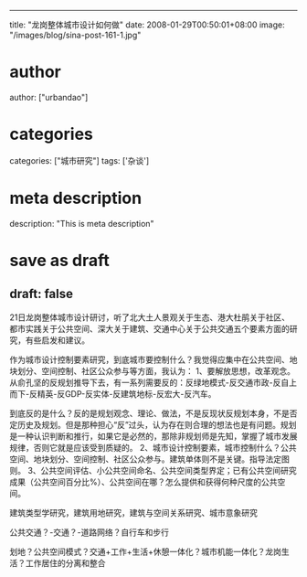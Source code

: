 
---
title: "龙岗整体城市设计如何做"
date: 2008-01-29T00:50:01+08:00
image: "/images/blog/sina-post-161-1.jpg"
# author
author: ["urbandao"]
# categories
categories: ["城市研究"]
tags: ['杂谈']
# meta description
description: "This is meta description"
# save as draft
draft: false
---

21日龙岗整体城市设计研讨，听了北大土人景观关于生态、港大杜鹃关于社区、都市实践关于公共空间、深大关于建筑、交通中心关于公共交通五个要素方面的研究，有些启发和建议。

作为城市设计控制要素研究，到底城市要控制什么？我觉得应集中在公共空间、地块划分、空间控制、社区公众参与等方面，我认为：
1、要解放思想，改革观念。从俞孔坚的反规划推导下去，有一系列需要反的：反绿地模式-反交通市政-反自上而下-反精英-反GDP-反实体-反建筑地标-反宏大-反汽车。

到底反的是什么？反的是规划观念、理论、做法，不是反现状反规划本身，不是否定历史及规划。但是那种担心“反”过头，认为存在则合理的想法也是有问题。规划是一种认识判断和推行，如果它是必然的，那除非规划师是先知，掌握了城市发展规律，否则它就是应该受到质疑的。
2、城市设计控制要素，城市控制什么？公共空间、地块划分、空间控制、社区公众参与。建筑单体则不是关键。指导法定图则。
3、公共空间评估、小公共空间命名、公共空间类型界定；已有公共空间研究成果（公共空间百分比%）、公共空间在哪？怎么提供和获得何种尺度的公共空间。

建筑类型学研究，建筑用地研究，建筑与空间关系研究、城市意象研究

公共交通？-交通？-道路网络？自行车和步行

划地？公共空间模式？交通+工作+生活+休憩一体化？城市机能一体化？龙岗生活？工作居住的分离和整合
